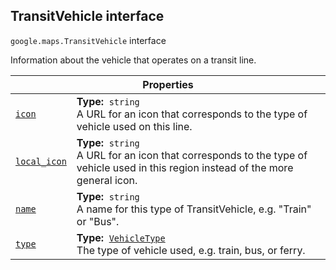 
<h2 id="TransitVehicle">TransitVehicle interface</h2>
<p>
<code><span itemprop="path">google.maps</span>.<span itemprop="name">TransitVehicle</span></code>
interface
</p>
<p>Information about the vehicle that operates on a transit line.</p>
<div class="devsite-table-wrapper"><table class="properties responsive" summary="interface TransitVehicle - Properties">
<thead>
<tr><th colspan="2">Properties</th>
</tr></thead>
<tbody>
<tr id="TransitVehicle.icon">
<td itemprop="property"><code><a class="secret-link" href="#TransitVehicle.icon"><span>icon</span></a></code></td>
<td><div><strong>Type:</strong>&nbsp; <code>string</code></div>
<div class="desc">A URL for an icon that corresponds to the type of vehicle used on this line.</div></td>
</tr>
<tr id="TransitVehicle.local_icon">
<td itemprop="property"><code><a class="secret-link" href="#TransitVehicle.local_icon"><span>local_icon</span></a></code></td>
<td><div><strong>Type:</strong>&nbsp; <code>string</code></div>
<div class="desc">A URL for an icon that corresponds to the type of vehicle used in this region instead of the more general icon.</div></td>
</tr>
<tr id="TransitVehicle.name">
<td itemprop="property"><code><a class="secret-link" href="#TransitVehicle.name"><span>name</span></a></code></td>
<td><div><strong>Type:</strong>&nbsp; <code>string</code></div>
<div class="desc">A name for this type of TransitVehicle, e.g. "Train" or "Bus".</div></td>
</tr>
<tr id="TransitVehicle.type">
<td itemprop="property"><code><a class="secret-link" href="#TransitVehicle.type"><span>type</span></a></code></td>
<td><div><strong>Type:</strong>&nbsp; <code><a href="VehicleType.md">VehicleType</a></code></div>
<div class="desc">The type of vehicle used, e.g. train, bus, or ferry.</div></td>
</tr>
</tbody>
</table></div>
